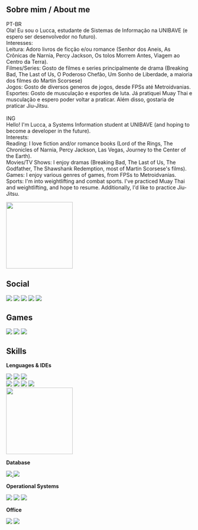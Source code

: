 ## Sobre mim / About me
PT-BR <br>
Ola! Eu sou o Lucca, estudante de Sistemas de Informação na UNIBAVE (e espero ser desenvolvedor no futuro).<br>
Interesses:<br>
Leitura: Adoro livros de ficção e/ou romance (Senhor dos Aneis, As Crônicas de Narnia, Percy Jackson, Os tolos Morrem Antes, Viagem ao Centro da Terra).<br>
Filmes/Series: Gosto de filmes e series principalmente de drama (Breaking Bad, The Last of Us, O Poderoso Chefão, Um Sonho de Liberdade, a maioria dos filmes do Martin Scorsese)<br>
Jogos: Gosto de diversos generos de jogos, desde FPSs até Metroidvanias.<br>
Esportes: Gosto de musculação e esportes de luta. Já pratiquei Muay Thai e musculação e espero poder voltar a praticar. Além disso, gostaria de praticar Jiu-Jitsu.<br>
<br>
ING<br>
Hello! I'm Lucca, a Systems Information student at UNIBAVE (and hoping to become a developer in the future).<br>
Interests:<br>
Reading: I love fiction and/or romance books (Lord of the Rings, The Chronicles of Narnia, Percy Jackson, Las Vegas, Journey to the Center of the Earth).<br>
Movies/TV Shows: I enjoy dramas (Breaking Bad, The Last of Us, The Godfather, The Shawshank Redemption, most of Martin Scorsese's films).<br>
Games: I enjoy various genres of games, from FPSs to Metroidvanias.<br>
Sports: I'm into weightlifting and combat sports. I've practiced Muay Thai and weightlifting, and hope to resume. Additionally, I'd like to practice Jiu-Jitsu.<br>

<div>
  <img height="180cm" src="https://github-readme-stats.vercel.app/api?username=LuccaPMuller&show_icons=true">
</div>

## Social 
<div>
  <a href="https://wa.me/5548988015357" target ="_blank"><img src="https://img.shields.io/badge/WhatsApp-25D366?style=for-the-badge&logo=whatsapp&logoColor=white" target ="_blank"></a>
  <a href="https://www.instagram.com/luccapmuller/?next=%2Fs0r%2F" target ="_blank"><img src="https://img.shields.io/badge/Instagram-E4405F?style=for-the-badge&logo=instagram&logoColor=white" target ="_blank"></a>
  <a href="mailto:luccapmuller@gmail.com" target ="_blank"><img src="https://img.shields.io/badge/Gmail-D14836?style=for-the-badge&logo=gmail&logoColor=white" target ="_blank"></a>
  <a href="https://www.linkedin.com/in/luccapmuller/" target ="_blank"><img src="https://img.shields.io/badge/LinkedIn-0077B5?style=for-the-badge&logo=linkedin&logoColor=white" target ="_blank"></a>
  <a href="https://pt.quora.com/profile/Lucca-Paladini" target ="_blank"><img src="https://img.shields.io/badge/Quora-%23B92B27.svg?&style=for-the-badge&logo=Quora&logoColor=white" target ="_blank"></a>
</div>

## Games
<div>
  <a href="https://steamcommunity.com/profiles/76561198883631826/" target ="_blank"><img src="https://img.shields.io/badge/Steam-000000?style=for-the-badge&logo=steam&logoColor=white" target ="_blank"></a>
  <a href="" target ="_blank"><img src="https://img.shields.io/badge/Epic%20Games-313131?style=for-the-badge&logo=Epic%20Games&logoColor=white" target ="_blank"></a>
  <a href="" target ="_blank"><img src="https://img.shields.io/badge/PlayStation-003791?style=for-the-badge&logo=playstation&logoColor=white" target ="_blank"></a>
</div>

## Skills

**Lenguages & IDEs**
  
<div>
  <a href="" target ="_blank"><img src="https://img.shields.io/badge/Java-ED8B00?style=for-the-badge&logo=openjdk&logoColor=white" target ="_blank"></a>
  <a href="" target ="_blank"><img src="https://img.shields.io/badge/PHP-777BB4?style=for-the-badge&logo=php&logoColor=white" target ="_blank"></a>
  <a href="" target ="_blank"><img src="https://img.shields.io/badge/HTML5-E34F26?style=for-the-badge&logo=html5&logoColor=white" target ="_blank"></a><br>
  <a href="" target ="_blank"><img src="https://img.shields.io/badge/IntelliJ_IDEA-000000.svg?style=for-the-badge&logo=intellij-idea&logoColor=white" target ="_blank"></a>
  <a href="" target ="_blank"><img src="https://img.shields.io/badge/Eclipse-2C2255?style=for-the-badge&logo=eclipse&logoColor=white" target ="_blank"></a>
  <a href="" target ="_blank"><img src="https://img.shields.io/badge/Visual_Studio_Code-0078D4?style=for-the-badge&logo=visual%20studio%20code&logoColor=white" target ="_blank"></a>
  <a href="" target ="_blank"><img src="https://img.shields.io/badge/Notepad++-90E59A.svg?style=for-the-badge&logo=notepad%2B%2B&logoColor=black" target ="_blank"></a>
</div>
<img height="180cm" src="https://github-readme-stats.vercel.app/api/top-langs?username=LuccaPmuller&layout=compact&langs-count=16">

**Database**

<div>
  <a href="" target ="_blank"><img src="https://img.shields.io/badge/PostgreSQL-316192?style=for-the-badge&logo=postgresql&logoColor=white" target ="_blank">
  <a href="" target ="_blank"><img src="https://img.shields.io/badge/Oracle-F80000?style=for-the-badge&logo=Oracle&logoColor=white" target ="_blank"></a></a>
</div>

**Operational Systems**

<div>
  <a href="" target ="_blank"><img src="https://img.shields.io/badge/Windows-0078D6?style=for-the-badge&logo=windows&logoColor=white" target ="_blank"></a>
  <a href="" target ="_blank"><img src="https://img.shields.io/badge/Ubuntu-E95420?style=for-the-badge&logo=ubuntu&logoColor=white" target ="_blank"></a>
  <a href="" target ="_blank"><img src="https://img.shields.io/badge/Debian-A81D33?style=for-the-badge&logo=debian&logoColor=white" target ="_blank"></a>
</div>

**Office**

<div>
  <a href="" target ="_blank"><img src="https://img.shields.io/badge/Microsoft_Office-D83B01?style=for-the-badge&logo=microsoft-office&logoColor=white" target ="_blank"></a>
  <a href="" target ="_blank"><img src="https://img.shields.io/badge/Notion-000000?style=for-the-badge&logo=notion&logoColor=white" target ="_blank"></a>
</div>
